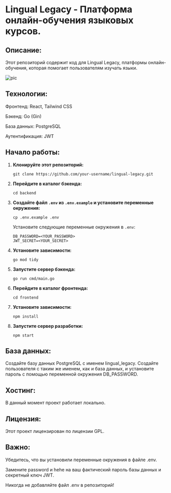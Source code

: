 # Lingual Legacy - Платформа онлайн-обучения языковых курсов.

## Описание:

Этот репозиторий содержит код для Lingual Legacy, платформы онлайн-обучения, которая помогает пользователям изучать языки. 

![pic](https://github.com/user-attachments/assets/d8096d0b-7182-421e-b6a7-6a580ea67eb7)


## Технологии:

Фронтенд: React, Tailwind CSS

Бэкенд: Go (Gin)

База данных: PostgreSQL

Аутентификация: JWT

## Начало работы:

1. **Клонируйте этот репозиторий:**
   ```
   git clone https://github.com/your-username/lingual-legacy.git
   ```

2. **Перейдите в каталог бэкенда:**
   ```
   cd backend
   ```

3. **Создайте файл `.env` из `.env.example` и установите переменные окружения:**
   ```
   cp .env.example .env
   ```
   Установите следующие переменные окружения в `.env`:

   ```
   DB_PASSWORD=<YOUR_PASSWORD>
   JWT_SECRET=<YOUR_SECRET>
   ```

4. **Установите зависимости:**
   ```
   go mod tidy
   ```

5. **Запустите сервер бэкенда:**
   ```
   go run cmd/main.go
   ```

6. **Перейдите в каталог фронтенда:**
   ```
   cd frontend
   ```

7. **Установите зависимости:**
   ```
   npm install
   ```

8. **Запустите сервер разработки:**
   ```
   npm start
   ```   

## База данных:

Создайте базу данных PostgreSQL с именем lingual_legacy.
Создайте пользователя с таким же именем, как и база данных, и установите пароль с помощью переменной окружения DB_PASSWORD.

## Хостинг:

В данный момент проект работает локально.

## Лицензия:

Этот проект лицензирован по лицензии GPL.

## Важно:

Убедитесь, что вы установили переменные окружения в файле .env.

Замените password и hehe на ваш фактический пароль базы данных и секретный ключ JWT.

Никогда не добавляйте файл .env в репозиторий!
